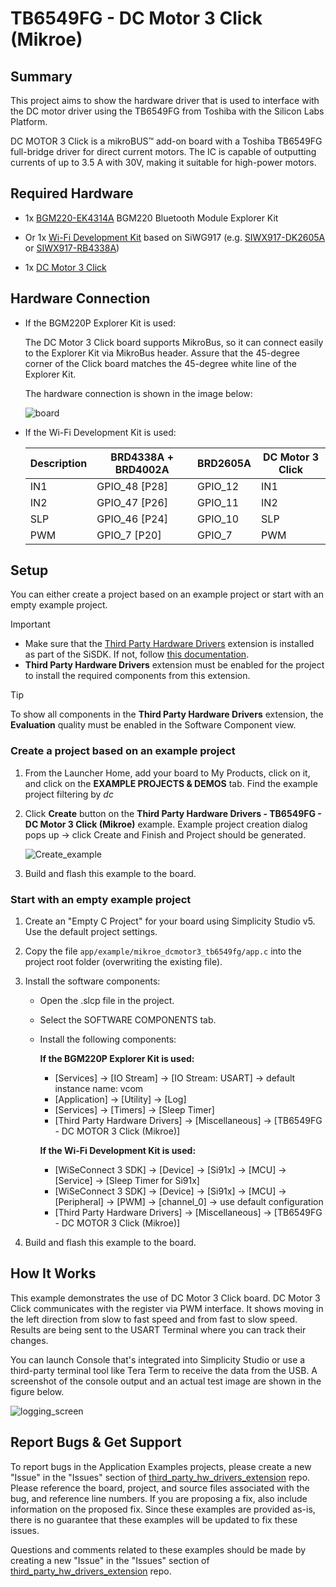 # TB6549FG - DC Motor 3 Click (Mikroe) #

## Summary ##

This project aims to show the hardware driver that is used to interface with the DC motor driver using the TB6549FG from Toshiba with the Silicon Labs Platform.

DC MOTOR 3 Click is a mikroBUS™ add-on board with a Toshiba TB6549FG full-bridge driver for direct current motors. The IC is capable of outputting currents of up to 3.5 A with 30V, making it suitable for high-power motors.

## Required Hardware ##

- 1x [BGM220-EK4314A](https://www.silabs.com/development-tools/wireless/bluetooth/bgm220-explorer-kit) BGM220 Bluetooth Module Explorer Kit

- Or 1x [Wi-Fi Development Kit](https://www.silabs.com/development-tools/wireless/wi-fi) based on SiWG917 (e.g. [SIWX917-DK2605A](https://www.silabs.com/development-tools/wireless/wi-fi/siwx917-dk2605a-wifi-6-bluetooth-le-soc-dev-kit) or [SIWX917-RB4338A](https://www.silabs.com/development-tools/wireless/wi-fi/siwx917-rb4338a-wifi-6-bluetooth-le-soc-radio-board))

- 1x [DC Motor 3 Click](https://www.mikroe.com/dc-motor-3-click)

## Hardware Connection ##

- If the BGM220P Explorer Kit is used:

  The DC Motor 3 Click board supports MikroBus, so it can connect easily to the Explorer Kit via MikroBus header. Assure that the 45-degree corner of the Click board matches the 45-degree white line of the Explorer Kit.

  The hardware connection is shown in the image below:

  ![board](image/hardware_connection.png)

- If the Wi-Fi Development Kit is used:

  | Description  | BRD4338A + BRD4002A | BRD2605A    | DC Motor 3 Click |
  | ----------- | ------------- | ------------------ | ---------------- |
  | IN1         | GPIO_48 [P28]      | GPIO_12       | IN1              |
  | IN2         | GPIO_47 [P26]      | GPIO_11       | IN2              |
  | SLP         | GPIO_46 [P24]      | GPIO_10       | SLP              |
  | PWM         | GPIO_7 [P20]       | GPIO_7        | PWM              |

## Setup ##

You can either create a project based on an example project or start with an empty example project.

> [!IMPORTANT]
> - Make sure that the [Third Party Hardware Drivers](https://github.com/SiliconLabsSoftware/third_party_hw_drivers_extension) extension is installed as part of the SiSDK. If not, follow [this documentation](https://github.com/SiliconLabsSoftware/third_party_hw_drivers_extension/blob/master/README.md#how-to-add-to-simplicity-studio-ide).
> - **Third Party Hardware Drivers** extension must be enabled for the project to install the required components from this extension.

> [!TIP]
> To show all components in the **Third Party Hardware Drivers** extension, the **Evaluation** quality must be enabled in the Software Component view.

### Create a project based on an example project ###

1. From the Launcher Home, add your board to My Products, click on it, and click on the **EXAMPLE PROJECTS & DEMOS** tab. Find the example project filtering by *dc*

2. Click **Create** button on the **Third Party Hardware Drivers - TB6549FG - DC Motor 3 Click (Mikroe)** example. Example project creation dialog pops up -> click Create and Finish and Project should be generated.

   ![Create_example](image/create_example.png)

3. Build and flash this example to the board.

### Start with an empty example project ###

1. Create an "Empty C Project" for your board using Simplicity Studio v5. Use the default project settings.

2. Copy the file `app/example/mikroe_dcmotor3_tb6549fg/app.c` into the project root folder (overwriting the existing file).

3. Install the software components:

    - Open the .slcp file in the project.

    - Select the SOFTWARE COMPONENTS tab.

    - Install the following components:

      **If the BGM220P Explorer Kit is used:**

        - [Services] → [IO Stream] → [IO Stream: USART] → default instance name: vcom
        - [Application] → [Utility] → [Log]
        - [Services] → [Timers] → [Sleep Timer]
        - [Third Party Hardware Drivers] → [Miscellaneous] → [TB6549FG - DC MOTOR 3 Click (Mikroe)]

      **If the Wi-Fi Development Kit is used:**

        - [WiSeConnect 3 SDK] → [Device] → [Si91x] → [MCU] → [Service] → [Sleep Timer for Si91x]
        - [WiSeConnect 3 SDK] → [Device] → [Si91x] → [MCU] → [Peripheral] → [PWM] → [channel_0] → use default configuration
        - [Third Party Hardware Drivers] → [Miscellaneous] → [TB6549FG - DC MOTOR 3 Click (Mikroe)]

4. Build and flash this example to the board.

## How It Works ##

This example demonstrates the use of DC Motor 3 Click board. DC Motor 3 Click communicates with the register via PWM interface.
It shows moving in the left direction from slow to fast speed and from fast to slow speed.
Results are being sent to the USART Terminal where you can track their changes.

You can launch Console that's integrated into Simplicity Studio or use a third-party terminal tool like Tera Term to receive the data from the USB. A screenshot of the console output and an actual test image are shown in the figure below.

![logging_screen](image/log.png)

## Report Bugs & Get Support ##

To report bugs in the Application Examples projects, please create a new "Issue" in the "Issues" section of [third_party_hw_drivers_extension](https://github.com/SiliconLabsSoftware/third_party_hw_drivers_extension) repo. Please reference the board, project, and source files associated with the bug, and reference line numbers. If you are proposing a fix, also include information on the proposed fix. Since these examples are provided as-is, there is no guarantee that these examples will be updated to fix these issues.

Questions and comments related to these examples should be made by creating a new "Issue" in the "Issues" section of [third_party_hw_drivers_extension](https://github.com/SiliconLabsSoftware/third_party_hw_drivers_extension) repo.
